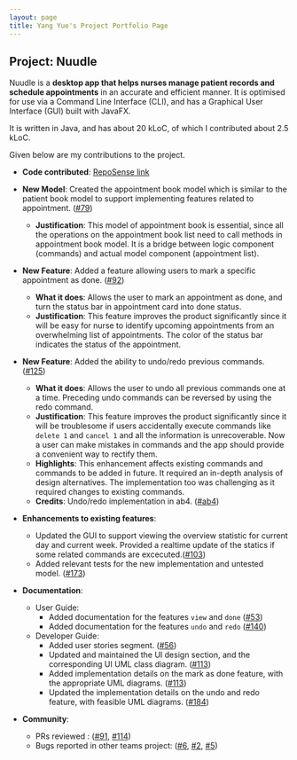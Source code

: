 ```yaml
---
layout: page
title: Yang Yue's Project Portfolio Page
---
```


## Project: Nuudle

Nuudle is a **desktop app that helps nurses manage patient records and schedule appointments** in an accurate and efficient manner.
It is optimised for use via a Command Line Interface (CLI), and has a Graphical User Interface (GUI) built with JavaFX.

It is written in Java, and has about 20 kLoC, of which I contributed about 2.5 kLoC.

Given below are my contributions to the project.

* **Code contributed**: [RepoSense link](https://nus-cs2103-ay2021s1.github.io/tp-dashboard/#breakdown=true&search=yangyue128-helen)

* **New Model**: Created the appointment book model which is similar to the patient book model to support implementing features related to appointment. ([\#79](https://github.com/AY2021S1-CS2103T-T12-4/tp/pull/79))
  * **Justification**: This model of appointment book is essential, since all the operations on the appointment book list need to call methods in appointment book model. It is a bridge between logic component (commands) and actual model component (appointment list).

* **New Feature**: Added a feature allowing users to mark a specific appointment as done. ([\#92](https://github.com/AY2021S1-CS2103T-T12-4/tp/pull/92))
  * **What it does**: Allows the user to mark an appointment as done, and turn the status bar in appointment card into done status.
  * **Justification**: This feature improves the product significantly since it will be easy for nurse to identify upcoming appointments from an overwhelming list of appointments. The color of the status bar indicates the status of the appointment.
  
* **New Feature**: Added the ability to undo/redo previous commands. ([\#125](https://github.com/AY2021S1-CS2103T-T12-4/tp/pull/125))
  * **What it does**: Allows the user to undo all previous commands one at a time. Preceding undo commands can be reversed by using the redo command.
  * **Justification**: This feature improves the product significantly since it will be troublesome if users accidentally execute commands like `delete 1` and `cancel 1` and all the information is unrecoverable. Now a user can make mistakes in commands and the app should provide a convenient way to rectify them.
  * **Highlights**: This enhancement affects existing commands and commands to be added in future. It required an in-depth analysis of design alternatives. The implementation too was challenging as it required changes to existing commands.
  * **Credits**: Undo/redo implementation in ab4. ([\#ab4](https://github.com/se-edu/addressbook-level4))
<div style="page-break-after: always;"></div>

* **Enhancements to existing features**:
  * Updated the GUI to support viewing the overview statistic for current day and current week. Provided a realtime update of the statics if some related commands are excecuted.([\#103](https://github.com/AY2021S1-CS2103T-T12-4/tp/pull/103))
  * Added relevant tests for the new implementation and untested model. ([\#173](https://github.com/AY2021S1-CS2103T-T12-4/tp/pull/173))

* **Documentation**:
  * User Guide:
    * Added documentation for the features `view` and `done` ([\#53](https://github.com/AY2021S1-CS2103T-T12-4/tp/pull/53))
    * Added documentation for the features `undo` and `redo` ([\#140](https://github.com/AY2021S1-CS2103T-T12-4/tp/pull/140))
  * Developer Guide:
    * Added user stories segment. ([\#56](https://github.com/AY2021S1-CS2103T-T12-4/tp/pull/56))
    * Updated and maintained the UI design section, and the corresponding UI UML class diagram. ([\#113](https://github.com/AY2021S1-CS2103T-T12-4/tp/pull/113))
    * Added implementation details on the mark as done feature, with the appropriate UML diagrams. ([\#113](https://github.com/AY2021S1-CS2103T-T12-4/tp/pull/113))
    * Updated the implementation details on the undo and redo feature, with feasible UML diagrams. ([\#184](https://github.com/AY2021S1-CS2103T-T12-4/tp/pull/184))

* **Community**:
  * PRs reviewed : ([\#91](https://github.com/AY2021S1-CS2103T-T12-4/tp/pull/91), [\#114](https://github.com/AY2021S1-CS2103T-T12-4/tp/pull/114))
  * Bugs reported in other teams project: ([\#6](https://github.com/YangYue128-helen/ped/issues/6), [\#2](https://github.com/YangYue128-helen/ped/issues/2), [\#5](https://github.com/YangYue128-helen/ped/issues/5))
